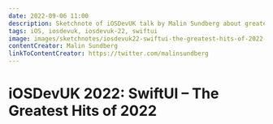```yaml
---
date: 2022-09-06 11:00
description: Sketchnote of iOSDevUK talk by Malin Sundberg about greatest hits of SwiftUI of 2022
tags: iOS, iosdevuk, iosdevuk-22, swiftui
image: images/sketchnotes/iosdevuk22-swiftui-the-greatest-hits-of-2022-small.jpg
contentCreator: Malin Sundberg
linkToContentCreator: https://twitter.com/malinsundberg
---
```


# iOSDevUK 2022: SwiftUI – The Greatest Hits of 2022
